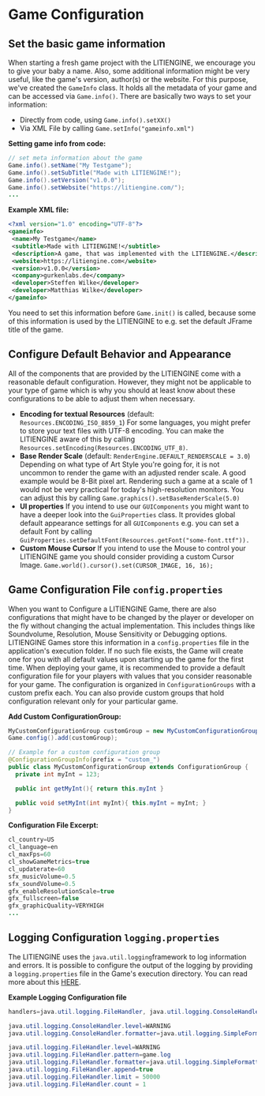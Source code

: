 # Game Configuration

## Set the basic game information

When starting a fresh game project with the LITIENGINE, we encourage you
to give your baby a name. Also, some additional information might be
very useful, like the game's version, author(s) or the website. For this
purpose, we've created the `GameInfo` class. It holds all the metadata
of your game and can be accessed via `Game.info()`. There are basically
two ways to set your information:

  - Directly from code, using  `Game.info().setXX()`
  - Via XML File by calling `Game.setInfo("gameinfo.xml")`

**Setting game info from code:**
```java
// set meta information about the game
Game.info().setName("My Testgame");
Game.info().setSubTitle("Made with LITIENGINE!");
Game.info().setVersion("v1.0.0");
Game.info().setWebsite("https://litiengine.com/");
...
```

**Example XML file:**

```xml
<?xml version="1.0" encoding="UTF-8"?>
<gameinfo>
 <name>My Testgame</name>
 <subtitle>Made with LITIENGINE!</subtitle>
 <description>A game, that was implemented with the LITIENGINE.</description>
 <website>https://litiengine.com</website>
 <version>v1.0.0</version>
 <company>gurkenlabs.de</company>
 <developer>Steffen Wilke</developer>
 <developer>Matthias Wilke</developer>
</gameinfo>
```

You need to set this information before `Game.init()` is called, because
some of this information is used by the LITIENGINE to e.g. set the
default JFrame title of the game.

## Configure Default Behavior and Appearance

All of the components that are provided by the LITIENGINE come with a
reasonable default configuration. However, they might not be applicable
to your type of game which is why you should at least know about these
configurations to be able to adjust them when necessary.

  - **Encoding for textual Resources**
    (default: `Resources.ENCODING_ISO_8859_1`) For some languages, you
    might prefer to store your text files with UTF-8 encoding. You can
    make the LITIENGINE aware of this by
    calling `Resources.setEncoding(Resources.ENCODING_UTF_8)`.
  - **Base Render Scale** (default: `RenderEngine.DEFAULT_RENDERSCALE
    = 3.0`) Depending on what type of Art Style you're going for, it is
    not uncommon to render the game with an adjusted render scale. A
    good example would be 8-Bit pixel art. Rendering such a game at a
    scale of 1 would not be very practical for today's high-resolution
    monitors. You can adjust this by
    calling `Game.graphics().setBaseRenderScale(5.0)`
  - **UI properties** If you intend to use our `GUIComponents` you might
    want to have a deeper look into the `GuiProperties` class. It
    provides global default appearance settings for all  `GUIComponents`
    e.g. you can set a default Font by
    calling `GuiProperties.setDefaultFont(Resources.getFont("some-font.ttf")).`
  - **Custom Mouse Cursor** If you intend to use the Mouse to control your
    LITIENGINE game you should consider providing a custom Cursor Image.
    `Game.world().cursor().set(CURSOR_IMAGE, 16, 16);`

## Game Configuration File `config.properties`

When you want to Configure a LITIENGINE Game, there are also
configurations that might have to be changed by the player or developer
on the fly without changing the actual implementation. This includes
things like Soundvolume, Resolution, Mouse Sensitivity or Debugging
options. LITIENGINE Games store this information in
a `config.properties` file in the application's execution folder. If no
such file exists, the Game will create one for you with all default
values upon starting up the game for the first time. When deploying your
game, it is recommended to provide a default configuration file for your
players with values that you consider reasonable for your game. The
configuration is organized in `ConfigurationGroups` with a custom prefix
each. You can also provide custom groups that hold configuration
relevant only for your particular game. 

**Add Custom ConfigurationGroup:**

```java
MyCustomConfigurationGroup customGroup = new MyCustomConfigurationGroup();
Game.config().add(customGroup);

// Example for a custom configuration group
@ConfigurationGroupInfo(prefix = "custom_")
public class MyCustomConfigurationGroup extends ConfigurationGroup {
  private int myInt = 123;

  public int getMyInt(){ return this.myInt }

  public void setMyInt(int myInt){ this.myInt = myInt; }
}
```

**Configuration File Excerpt:**

```java
cl_country=US
cl_language=en
cl_maxFps=60
cl_showGameMetrics=true
cl_updaterate=60
sfx_musicVolume=0.5
sfx_soundVolume=0.5
gfx_enableResolutionScale=true
gfx_fullscreen=false
gfx_graphicQuality=VERYHIGH
...
```

## Logging Configuration `logging.properties`

The LITIENGINE uses the `java.util.logging`framework to log information
and errors. It is possible to configure the output of the logging by
providing a `logging.properties` file in the Game's execution directory.
You can read more about
this [HERE](http://tutorials.jenkov.com/java-logging/configuration.html#configuration-file).

**Example Logging Configuration file**

```java
handlers=java.util.logging.FileHandler, java.util.logging.ConsoleHandler

java.util.logging.ConsoleHandler.level=WARNING
java.util.logging.ConsoleHandler.formatter=java.util.logging.SimpleFormatter

java.util.logging.FileHandler.level=WARNING
java.util.logging.FileHandler.pattern=game.log
java.util.logging.FileHandler.formatter=java.util.logging.SimpleFormatter
java.util.logging.FileHandler.append=true
java.util.logging.FileHandler.limit = 50000
java.util.logging.FileHandler.count = 1
```